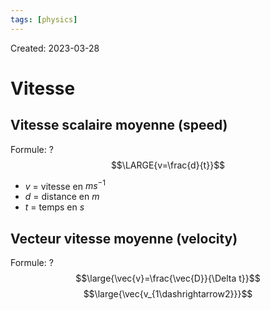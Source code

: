 ```yaml
---
tags: [physics] 
---
```

Created: 2023-03-28

# Vitesse
## Vitesse scalaire moyenne (speed)
Formule:
?
$$\LARGE{v=\frac{d}{t}}$$
- $v$ = vitesse en $ms^{-1}$
- $d$ = distance en $m$
- $t$ = temps en $s$

## Vecteur vitesse moyenne (velocity)
Formule:
?
$$\large{\vec{v}=\frac{\vec{D}}{\Delta t}}$$$$\large{\vec{v_{1\dashrightarrow2}}}$$